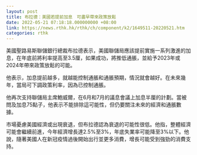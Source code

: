 ```yaml
---
layout: post
title: 布拉德：美國若提前加息　可盡早帶來政策放鬆
date: 2022-05-21 07:18:18.000000000 +08:00
link: https://news.rthk.hk/rthk/ch/component/k2/1649511-20220521.htm
categories: rthk
---
```


美國聖路易斯聯儲銀行總裁布拉德表示，美國聯儲局應該提前實施一系列激進的加息，在年底前將利率提高至3.5厘，如果成功，將推低通脹，並給予2023年或2024年帶來政策放鬆的可能。

他表示，加息提前越多，就越能控制通脹和通脹預期，情況就會越好。在未來幾年，當局可下調政策利率，因為已控制通脹。

他再次支持聯儲局主席鮑威爾，在6月和7月的議息會議上加息半厘的計劃。當被問及加息75點子，他表示不能排除這可能性，但仍要關注未來的經濟和通脹數據。

市場憂慮美國經濟或出現衰退，但布拉德認為衰退的可能性很低。他指，整體經濟可能會繼續前進，今年經濟增長達2.5%至3%，年底失業率可能降至3%以下。他說，隨著美國人在新冠疫情過後開始出行並更多消費，增長可能受到強勁的消費支持。

